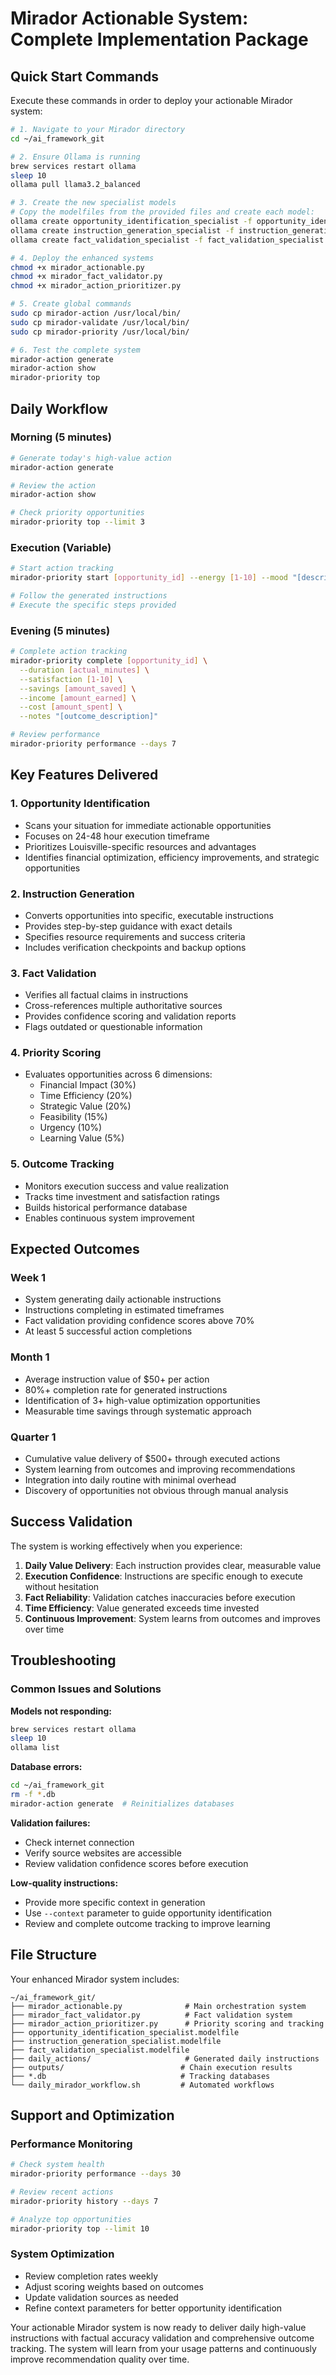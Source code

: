 # Mirador Actionable System: Complete Implementation Package

## Quick Start Commands

Execute these commands in order to deploy your actionable Mirador system:

```bash
# 1. Navigate to your Mirador directory
cd ~/ai_framework_git

# 2. Ensure Ollama is running
brew services restart ollama
sleep 10
ollama pull llama3.2_balanced

# 3. Create the new specialist models
# Copy the modelfiles from the provided files and create each model:
ollama create opportunity_identification_specialist -f opportunity_identification_specialist.modelfile
ollama create instruction_generation_specialist -f instruction_generation_specialist.modelfile
ollama create fact_validation_specialist -f fact_validation_specialist.modelfile

# 4. Deploy the enhanced systems
chmod +x mirador_actionable.py
chmod +x mirador_fact_validator.py
chmod +x mirador_action_prioritizer.py

# 5. Create global commands
sudo cp mirador-action /usr/local/bin/
sudo cp mirador-validate /usr/local/bin/
sudo cp mirador-priority /usr/local/bin/

# 6. Test the complete system
mirador-action generate
mirador-action show
mirador-priority top
```

## Daily Workflow

### Morning (5 minutes)
```bash
# Generate today's high-value action
mirador-action generate

# Review the action
mirador-action show

# Check priority opportunities
mirador-priority top --limit 3
```

### Execution (Variable)
```bash
# Start action tracking
mirador-priority start [opportunity_id] --energy [1-10] --mood "[description]"

# Follow the generated instructions
# Execute the specific steps provided
```

### Evening (5 minutes)
```bash
# Complete action tracking
mirador-priority complete [opportunity_id] \
  --duration [actual_minutes] \
  --satisfaction [1-10] \
  --savings [amount_saved] \
  --income [amount_earned] \
  --cost [amount_spent] \
  --notes "[outcome_description]"

# Review performance
mirador-priority performance --days 7
```

## Key Features Delivered

### 1. Opportunity Identification
- Scans your situation for immediate actionable opportunities
- Focuses on 24-48 hour execution timeframe
- Prioritizes Louisville-specific resources and advantages
- Identifies financial optimization, efficiency improvements, and strategic opportunities

### 2. Instruction Generation
- Converts opportunities into specific, executable instructions
- Provides step-by-step guidance with exact details
- Specifies resource requirements and success criteria
- Includes verification checkpoints and backup options

### 3. Fact Validation
- Verifies all factual claims in instructions
- Cross-references multiple authoritative sources
- Provides confidence scoring and validation reports
- Flags outdated or questionable information

### 4. Priority Scoring
- Evaluates opportunities across 6 dimensions:
  - Financial Impact (30%)
  - Time Efficiency (20%)
  - Strategic Value (20%)
  - Feasibility (15%)
  - Urgency (10%)
  - Learning Value (5%)

### 5. Outcome Tracking
- Monitors execution success and value realization
- Tracks time investment and satisfaction ratings
- Builds historical performance database
- Enables continuous system improvement

## Expected Outcomes

### Week 1
- System generating daily actionable instructions
- Instructions completing in estimated timeframes
- Fact validation providing confidence scores above 70%
- At least 5 successful action completions

### Month 1
- Average instruction value of $50+ per action
- 80%+ completion rate for generated instructions
- Identification of 3+ high-value optimization opportunities
- Measurable time savings through systematic approach

### Quarter 1
- Cumulative value delivery of $500+ through executed actions
- System learning from outcomes and improving recommendations
- Integration into daily routine with minimal overhead
- Discovery of opportunities not obvious through manual analysis

## Success Validation

The system is working effectively when you experience:

1. **Daily Value Delivery**: Each instruction provides clear, measurable value
2. **Execution Confidence**: Instructions are specific enough to execute without hesitation
3. **Fact Reliability**: Validation catches inaccuracies before execution
4. **Time Efficiency**: Value generated exceeds time invested
5. **Continuous Improvement**: System learns from outcomes and improves over time

## Troubleshooting

### Common Issues and Solutions

**Models not responding:**
```bash
brew services restart ollama
sleep 10
ollama list
```

**Database errors:**
```bash
cd ~/ai_framework_git
rm -f *.db
mirador-action generate  # Reinitializes databases
```

**Validation failures:**
- Check internet connection
- Verify source websites are accessible
- Review validation confidence scores before execution

**Low-quality instructions:**
- Provide more specific context in generation
- Use `--context` parameter to guide opportunity identification
- Review and complete outcome tracking to improve learning

## File Structure

Your enhanced Mirador system includes:

```
~/ai_framework_git/
├── mirador_actionable.py              # Main orchestration system
├── mirador_fact_validator.py          # Fact validation system
├── mirador_action_prioritizer.py      # Priority scoring and tracking
├── opportunity_identification_specialist.modelfile
├── instruction_generation_specialist.modelfile
├── fact_validation_specialist.modelfile
├── daily_actions/                     # Generated daily instructions
├── outputs/                          # Chain execution results
├── *.db                              # Tracking databases
└── daily_mirador_workflow.sh         # Automated workflows
```

## Support and Optimization

### Performance Monitoring
```bash
# Check system health
mirador-priority performance --days 30

# Review recent actions
mirador-priority history --days 7

# Analyze top opportunities
mirador-priority top --limit 10
```

### System Optimization
- Review completion rates weekly
- Adjust scoring weights based on outcomes
- Update validation sources as needed
- Refine context parameters for better opportunity identification

Your actionable Mirador system is now ready to deliver daily high-value instructions with factual accuracy validation and comprehensive outcome tracking. The system will learn from your usage patterns and continuously improve recommendation quality over time.

